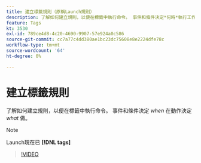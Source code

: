 ```yaml
---
title: 建立標籤規則（原稱Launch規則）
description: 了解如何建立規則，以便在標籤中執行命令。 事件和條件決定*何時*執行工作，而動作決定*該做什麼*。
feature: Tags
kt: 3530
exl-id: 789ce4d8-4c20-4690-9907-57e924a0c586
source-git-commit: cc7a77c4dd380ae1bc23dc75608e8e2224dfe78c
workflow-type: tm+mt
source-wordcount: '64'
ht-degree: 0%

---
```


# 建立標籤規則

了解如何建立規則，以便在標籤中執行命令。 事件和條件決定 *when* 在動作決定 *what* 做。

>[!NOTE]
>
> Launch現在已 **[!DNL tags]**

>[!VIDEO](https://video.tv.adobe.com/v/28730/?quality=12&learn=on)
